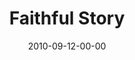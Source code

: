 ---
layout: message
category: message
series: "The Faithful"
title: "Faithful Story"
date: 2010-09-12-00-00
message_id: 637
---